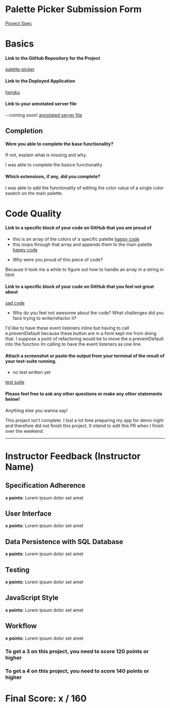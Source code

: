 # Palette Picker Submission Form

[Project Spec](http://frontend.turing.io/projects/palette-picker.html)

# Basics

#### Link to the GitHub Repository for the Project
[palette-picker](https://github.com/jbexx/Palette-Picker)

#### Link to the Deployed Application
[heroku](https://jb-palette-picker.herokuapp.com/)

#### Link to your annotated server file
--coming soon!
[annotated server file]()

## Completion

#### Were you able to complete the base functionality?

If not, explain what is missing and why.

I was able to complete the basice functionality

#### Which extensions, if any, did you complete?

I was able to add the functionality of editing the color value of a single color swatch on the main palette.

# Code Quality

#### Link to a specific block of your code on GitHub that you are proud of
- this is an array of the colors of a specific palette
[happy code](https://github.com/jbexx/Palette-Picker/blob/master/public/js/scripts.js#L62)
- this loops through that array and appends them to the main palette
[happy code](https://github.com/jbexx/Palette-Picker/blob/master/public/js/scripts.js#L146-L153)

* Why were you proud of this piece of code?

Because it took me a while to figure out how to handle an array in a string in html

#### Link to a specific block of your code on GitHub that you feel not great about
[sad code](https://github.com/jbexx/Palette-Picker/blob/master/public/js/scripts.js#L179-L190)

* Why do you feel not awesome about the code? What challenges did you face trying to write/refactor it?

I'd like to have these event listeners inline but having to call e.preventDefault because these button are in a form kept me from doing that.  I suppose a point of refactoring would be to move the e.preventDefault into the function Im calling to have the event listeners as one line.

#### Attach a screenshot or paste the output from your terminal of the result of your test-suite running.
- no test written yet

[test suite]()

#### Please feel free to ask any other questions or make any other statements below!

Anything else you wanna say!

This project isn't complete.  I lost a lot time preparing my app for demo night and therefore did not finish this project.  It intend to edit this PR when I finish over the weekend.

-----


# Instructor Feedback (Instructor Name)

## Specification Adherence

**x points**: Lorem ipsum dolor set amet

## User Interface

**x points**: Lorem ipsum dolor set amet

## Data Persistence with SQL Database

**x points**: Lorem ipsum dolor set amet

## Testing

**x points**: Lorem ipsum dolor set amet

## JavaScript Style

**x points**: Lorem ipsum dolor set amet

## Workflow

**x points**: Lorem ipsum dolor set amet


### To get a 3 on this project, you need to score 120 points or higher
### To get a 4 on this project, you need to score 140 points or higher

# Final Score: x / 160
